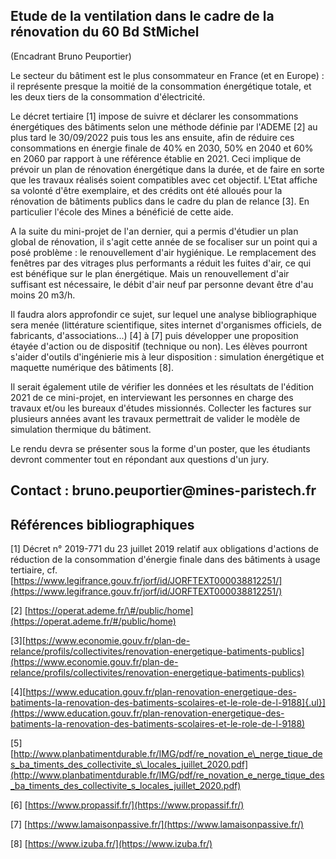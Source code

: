 ## Etude de la ventilation dans le cadre de la rénovation du 60 Bd StMichel ##

(Encadrant Bruno Peuportier)

Le secteur du bâtiment est le plus consommateur en France (et en Europe)
: il représente presque la moitié de la consommation énergétique totale,
et les deux tiers de la consommation d'électricité.

Le décret tertiaire \[1\] impose de suivre et déclarer les consommations
énergétiques des bâtiments selon une méthode définie par l'ADEME \[2\]
au plus tard le 30/09/2022 puis tous les ans ensuite, afin de réduire
ces consommations en énergie finale de 40% en 2030, 50% en 2040 et 60%
en 2060 par rapport à une référence établie en 2021. Ceci implique de
prévoir un plan de rénovation énergétique dans la durée, et de faire en
sorte que les travaux réalisés soient compatibles avec cet objectif.
L'Etat affiche sa volonté d'être exemplaire, et des crédits ont été
alloués pour la rénovation de bâtiments publics dans le cadre du plan de
relance \[3\]. En particulier l'école des Mines a bénéficié de cette
aide.

A la suite du mini-projet de l'an dernier, qui a permis d'étudier un
plan global de rénovation, il s'agit cette année de se focaliser sur un
point qui a posé problème : le renouvellement d'air hygiénique. Le
remplacement des fenêtres par des vitrages plus performants a réduit les
fuites d'air, ce qui est bénéfique sur le plan énergétique. Mais un
renouvellement d'air suffisant est nécessaire, le débit d'air neuf par
personne devant être d'au moins 20 m3/h.

Il faudra alors approfondir ce sujet, sur lequel une analyse
bibliographique sera menée (littérature scientifique, sites internet
d'organismes officiels, de fabricants, d'associations...) \[4\] à \[7\]
puis développer une proposition étayée d'action ou de dispositif
(technique ou non). Les élèves pourront s'aider d'outils d'ingénierie
mis à leur disposition : simulation énergétique et maquette numérique
des bâtiments \[8\].

Il serait également utile de vérifier les données et les résultats de
l'édition 2021 de ce mini-projet, en interviewant les personnes en
charge des travaux et/ou les bureaux d'études missionnés. Collecter les
factures sur plusieurs années avant les travaux permettrait de valider
le modèle de simulation thermique du bâtiment.

Le rendu devra se présenter sous la forme d'un poster, que les étudiants
devront commenter tout en répondant aux questions d'un jury.

## Contact : bruno.peuportier\@mines-paristech.fr

## Références bibliographiques

\[1\] Décret n° 2019-771 du 23 juillet 2019 relatif aux obligations
d\'actions de réduction de la consommation d\'énergie finale dans des
bâtiments à usage tertiaire, cf.
[https://www.legifrance.gouv.fr/jorf/id/JORFTEXT000038812251/](https://www.legifrance.gouv.fr/jorf/id/JORFTEXT000038812251/)

\[2\]
[https://operat.ademe.fr/\#/public/home](https://operat.ademe.fr/#/public/home)

\[3\][https://www.economie.gouv.fr/plan-de-relance/profils/collectivites/renovation-energetique-batiments-publics](https://www.economie.gouv.fr/plan-de-relance/profils/collectivites/renovation-energetique-batiments-publics)

\[4\][https://www.education.gouv.fr/plan-renovation-energetique-des-batiments-la-renovation-des-batiments-scolaires-et-le-role-de-l-9188]{.ul}](https://www.education.gouv.fr/plan-renovation-energetique-des-batiments-la-renovation-des-batiments-scolaires-et-le-role-de-l-9188)

\[5\][http://www.planbatimentdurable.fr/IMG/pdf/re_novation_e\_nerge_tique_des_ba_timents_des_collectivite_s\_locales_juillet_2020.pdf](http://www.planbatimentdurable.fr/IMG/pdf/re_novation_e_nerge_tique_des_ba_timents_des_collectivite_s_locales_juillet_2020.pdf)

\[6\] [https://www.propassif.fr/](https://www.propassif.fr/)

\[7\]
[https://www.lamaisonpassive.fr/](https://www.lamaisonpassive.fr/)

\[8\] [https://www.izuba.fr/](https://www.izuba.fr/)
